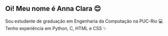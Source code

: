## Oi! Meu nome é Anna Clara 😊
Sou estudante de graduação em Engenharia da Computação na PUC-Rio 💻 Tenho experiência em Python, C, HTML e CSS ✨

<!--
**Anna3206/Anna3206** is a ✨ _special_ ✨ repository because its `README.md` (this file) appears on your GitHub profile.

Here are some ideas to get you started:

- 🔭 I’m currently working on ...
- 🌱 I’m currently learning ...
- 👯 I’m looking to collaborate on ...
- 🤔 I’m looking for help with ...
- 💬 Ask me about ...
- 📫 How to reach me: ...
- 😄 Pronouns: ...
- ⚡ Fun fact: ...
-->
